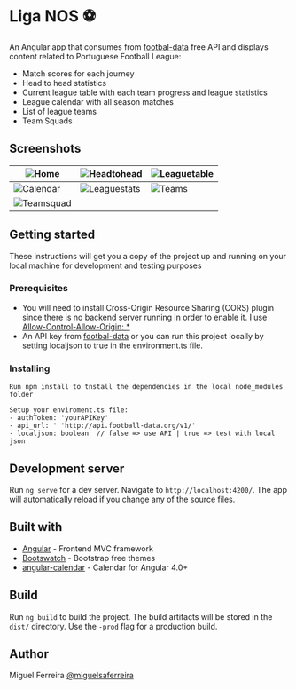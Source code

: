 # Liga NOS ⚽

An Angular app that consumes from [footbal-data](http://www.football-data.org/index) free API and displays content related to Portuguese Football League:
* Match scores for each journey
* Head to head statistics
* Current league table with each team progress and league statistics
* League calendar with all season matches
* List of league teams
* Team Squads

## Screenshots

| ![Home](https://github.com/miguelsaferreira/LigaNOS/blob/master/src/assets/images/home.png)  | ![Headtohead](https://github.com/miguelsaferreira/LigaNOS/blob/master/src/assets/images/headtohead.png) | ![Leaguetable](https://github.com/miguelsaferreira/LigaNOS/blob/master/src/assets/images/leaguetable.png) |
|-|-|-|
| ![Calendar](https://github.com/miguelsaferreira/LigaNOS/blob/master/src/assets/images/calendar.png) | ![Leaguestats](https://github.com/miguelsaferreira/LigaNOS/blob/master/src/assets/images/leaguestats.png) | ![Teams](https://github.com/miguelsaferreira/LigaNOS/blob/master/src/assets/images/teams.png) |
| ![Teamsquad](https://github.com/miguelsaferreira/LigaNOS/blob/master/src/assets/images/teamsquad.png) |


## Getting started 
These instructions will get you a copy of the project up and running on your local machine for development and testing purposes

### Prerequisites

* You will need to install Cross-Origin Resource Sharing (CORS) plugin since there is no backend server running in order to enable it. I use [Allow-Control-Allow-Origin: *](https://chrome.google.com/webstore/detail/allow-control-allow-origi/nlfbmbojpeacfghkpbjhddihlkkiljbi)
* An API key from [footbal-data](http://www.football-data.org/) or you can run this project locally by setting localjson to true in the environment.ts file.

### Installing

```
Run npm install to tnstall the dependencies in the local node_modules folder
```

```
Setup your enviroment.ts file:
- authToken: 'yourAPIKey'
- api_url: ' 'http://api.football-data.org/v1/'
- localjson: boolean  // false => use API | true => test with local json
```

## Development server

Run `ng serve` for a dev server. Navigate to `http://localhost:4200/`. The app will automatically reload if you change any of the source files.

## Built with
* [Angular](https://github.com/angular/angular) - Frontend MVC framework
* [Bootswatch](https://github.com/thomaspark/bootswatch) - Bootstrap free themes
* [angular-calendar](https://github.com/mattlewis92/angular-calendar) - Calendar for Angular 4.0+


## Build

Run `ng build` to build the project. The build artifacts will be stored in the `dist/` directory. Use the `-prod` flag for a production build.

## Author
Miguel Ferreira [@miguelsaferreira](https://github.com/miguelsaferreira)
